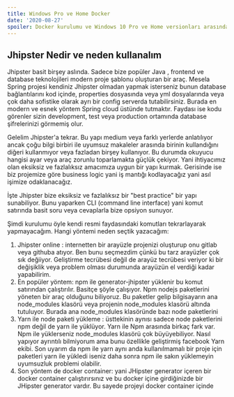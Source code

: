 ```yaml
---
title: Windows Pro ve Home Docker
date: '2020-08-27'
spoiler: Docker kurulumu ve Windows 10 Pro ve Home versionları arasındaki farklar
---
```


## Jhipster Nedir ve neden kullanalım
Jhipster basit birşey aslında. Sadece bize popüler Java , frontend ve database teknolojileri modern proje şablonu oluşturan bir araç.
Mesela Spring projesi kendiniz Jhipster olmadan yapmak isterseniz bunun database bağlantılarını kod içinde, properties dosyasında veya yml dosyalarında veya çok daha sofistike olarak ayrı bir config serverda tutabilirsiniz. Burada en modern ve esnek yöntem Spring cloud üstünde tutmaktır. Faydası ise kodu görenler sizin development, test veya production ortamında database şifrelerinizi görmemiş olur. 

Gelelim Jhipster'a tekrar. Bu yapı medium veya farklı yerlerde anlatılıyor ancak çoğu bilgi birbiri ile uyumsuz makaleler arasında birinin kullandığını diğeri kullanmıyor veya fazladan birşey kullanıyor. Bu durumda okuyucu hangisi ayar veya araç zorunlu toparlamakta güçlük çekiyor. Yani ihtiyacımız olan eksiksiz ve fazlalıksız amacımıza uygun bir yapı kurmak. Gerisinde ise biz projemize göre business logic yani iş mantığı kodlayacağız yani asıl işimize odaklanacağız.

İşte Jhipster bize eksiksiz ve fazlalıksız bir "best practice" bir yapı sunabiliyor. Bunu yaparken CLI (command line interface) yani komut satırında basit soru veya cevaplarla bize opsiyon sunuyor.

Şimdi kurulumu öyle kendi resmi faydasındaki komutları tekrarlayarak yapmayacağım. Hangi yöntemi neden seçtik yazacağım:
1. Jhipster online : internetten bir arayüzle projenizi oluşturup onu gitlab veya githuba atıyor. Ben bunu seçmezdim çünkü bu tarz arayüzler çok sık değiiyor. Geliştirme tecrübesi değil de arayüz tecrübesi veriyor ki bir değişiklik veya problem olması durumunda arayüzün el verdiği kadar yapabilirim. 
2. En popüler yöntem: npm ile generator-jhipster yüklenir bu komut satırından çalıştırılır. Basitçe şöyle çalışıyor.  Npm nodejs paketlerini yöneten bir araç olduğunu biliyoruz. Bu paketler gelip bilgisayarın ana node_modules klasörü veya projenin node_modules klasörü altında tutuluyor. Burada ana node_modules klasöründe bazı node paketlerini 
3. Yarn ile node paketi yükleme : üsttekinin aynısı sadece node paketlerini npm değil de yarn ile yüklüyor. Yarn ile Npm arasında birkaç fark var. Npm ile yüklerseniz node_modules klasörü çok büyüyebiliyor. Nasıl yapıyor ayrıntılı bilmiyorum ama bunu özellikle geliştirmiş facebook Yarn ekibi.  Son uyarım da npm ile yarn aynı anda kullanılmamalı bir proje için paketleri yarn ile yükledi iseniz daha sonra npm ile sakın yüklemeyin uyumsuzluk problemi olabilir.
4. Son yöntem de docker container: yani JHipster generator içeren bir docker container çalıştırırsınız ve bu docker içine girdiğinizde bir JHipster generator  vardır. Bu sayede projeyi docker container içinde 
